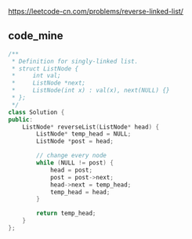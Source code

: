
https://leetcode-cn.com/problems/reverse-linked-list/

## code_mine 

```cpp
/**
 * Definition for singly-linked list.
 * struct ListNode {
 *     int val;
 *     ListNode *next;
 *     ListNode(int x) : val(x), next(NULL) {}
 * };
 */
class Solution {
public:
    ListNode* reverseList(ListNode* head) {
        ListNode* temp_head = NULL;
		ListNode *post = head;

		// change every node
		while (NULL != post) {
			head = post;
			post = post->next;
			head->next = temp_head;
			temp_head = head;
		}

		return temp_head;
    }
};
```